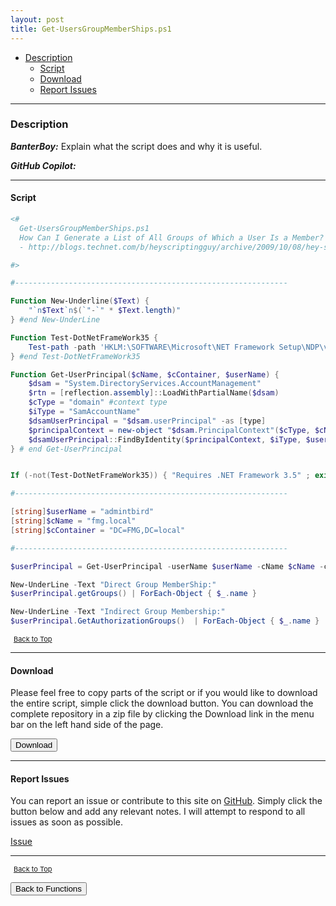 ```yaml
---
layout: post
title: Get-UsersGroupMemberShips.ps1
---
```


- [Description](#description)
  - [Script](#script)
  - [Download](#download)
  - [Report Issues](#report-issues)

---

### Description

**_BanterBoy:_** Explain what the script does and why it is useful.

**_GitHub Copilot:_**

---

#### Script

```powershell
<#
  Get-UsersGroupMemberShips.ps1
  How Can I Generate a List of All Groups of Which a User Is a Member?
  - http://blogs.technet.com/b/heyscriptingguy/archive/2009/10/08/hey-scripting-guy-october-8-2009.aspx

#>

#-------------------------------------------------------------

Function New-Underline($Text) {
    "`n$Text`n$(`"-`" * $Text.length)"
} #end New-UnderLine

Function Test-DotNetFrameWork35 {
    Test-path -path 'HKLM:\SOFTWARE\Microsoft\NET Framework Setup\NDP\v3.5'
} #end Test-DotNetFrameWork35

Function Get-UserPrincipal($cName, $cContainer, $userName) {
    $dsam = "System.DirectoryServices.AccountManagement"
    $rtn = [reflection.assembly]::LoadWithPartialName($dsam)
    $cType = "domain" #context type
    $iType = "SamAccountName"
    $dsamUserPrincipal = "$dsam.userPrincipal" -as [type]
    $principalContext = new-object "$dsam.PrincipalContext"($cType, $cName, $cContainer)
    $dsamUserPrincipal::FindByIdentity($principalContext, $iType, $userName)
} # end Get-UserPrincipal


If (-not(Test-DotNetFrameWork35)) { "Requires .NET Framework 3.5" ; exit }

#-------------------------------------------------------------

[string]$userName = "admintbird"
[string]$cName = "fmg.local"
[string]$cContainer = "DC=FMG,DC=local"

#-------------------------------------------------------------

$userPrincipal = Get-UserPrincipal -userName $userName -cName $cName -cContainer $cContainer

New-UnderLine -Text "Direct Group MemberShip:"
$userPrincipal.getGroups() | ForEach-Object { $_.name }

New-UnderLine -Text "Indirect Group Membership:"
$userPrincipal.GetAuthorizationGroups()  | ForEach-Object { $_.name }
```

<span style="font-size:11px;"><a href="#"><i class="fas fa-caret-up" aria-hidden="true" style="color: white; margin-right:5px;"></i>Back to Top</a></span>

---

#### Download

Please feel free to copy parts of the script or if you would like to download the entire script, simple click the download button. You can download the complete repository in a zip file by clicking the Download link in the menu bar on the left hand side of the page.

<button class="btn" type="submit" onclick="window.open('/PowerShell/functions/activeDirectory/Get-UsersGroupMemberShips.ps1')">
    <i class="fa fa-cloud-download-alt">
    </i>
        Download
</button>

---

#### Report Issues

You can report an issue or contribute to this site on <a href="https://github.com/BanterBoy/scripts-blog/issues">GitHub</a>. Simply click the button below and add any relevant notes. I will attempt to respond to all issues as soon as possible.

<!-- Place this tag where you want the button to render. -->

<a class="github-button" href="https://github.com/BanterBoy/scripts-blog/issues/new?title=Get-UsersGroupMemberShips.ps1&body=There is a problem with this function. Please find details below." data-show-count="true" aria-label="Issue BanterBoy/scripts-blog on GitHub">Issue</a>

---

<span style="font-size:11px;"><a href="#"><i class="fas fa-caret-up" aria-hidden="true" style="color: white; margin-right:5px;"></i>Back to Top</a></span>

<a href="/menu/_pages/functions.html">
    <button class="btn">
        <i class='fas fa-reply'>
        </i>
            Back to Functions
    </button>
</a>

[1]: http://ecotrust-canada.github.io/markdown-toc
[2]: https://github.com/googlearchive/code-prettify
